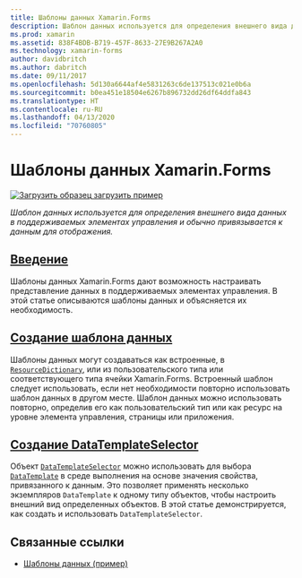 ```yaml
---
title: Шаблоны данных Xamarin.Forms
description: Шаблон данных используется для определения внешнего вида данных в поддерживаемых элементах управления и обычно привязывается к данным для отображения.
ms.prod: xamarin
ms.assetid: 838F4BDB-B719-457F-8633-27E9B267A2A0
ms.technology: xamarin-forms
author: davidbritch
ms.author: dabritch
ms.date: 09/11/2017
ms.openlocfilehash: 5d130a6644af4e5831263c6de137513c021e0b6a
ms.sourcegitcommit: b0ea451e18504e6267b896732dd26df64ddfa843
ms.translationtype: HT
ms.contentlocale: ru-RU
ms.lasthandoff: 04/13/2020
ms.locfileid: "70760805"
---
```

# <a name="xamarinforms-data-templates"></a>Шаблоны данных Xamarin.Forms

[![Загрузить образец](~/media/shared/download.png) загрузить пример](https://docs.microsoft.com/samples/xamarin/xamarin-forms-samples/templates-datatemplates)

_Шаблон данных используется для определения внешнего вида данных в поддерживаемых элементах управления и обычно привязывается к данным для отображения._

## <a name="introduction"></a>[Введение](introduction.md)

Шаблоны данных Xamarin.Forms дают возможность настраивать представление данных в поддерживаемых элементах управления. В этой статье описываются шаблоны данных и объясняется их необходимость.

## <a name="creating-a-datatemplate"></a>[Создание шаблона данных](creating.md)

Шаблоны данных могут создаваться как встроенные, в [`ResourceDictionary`](xref:Xamarin.Forms.ResourceDictionary), или из пользовательского типа или соответствующего типа ячейки Xamarin.Forms. Встроенный шаблон следует использовать, если нет необходимости повторно использовать шаблон данных в другом месте. Шаблон данных можно использовать повторно, определив его как пользовательский тип или как ресурс на уровне элемента управления, страницы или приложения.

## <a name="creating-a-datatemplateselector"></a>[Создание DataTemplateSelector](selector.md)

Объект [`DataTemplateSelector`](xref:Xamarin.Forms.DataTemplateSelector) можно использовать для выбора [`DataTemplate`](xref:Xamarin.Forms.DataTemplate) в среде выполнения на основе значения свойства, привязанного к данным. Это позволяет применять несколько экземпляров `DataTemplate` к одному типу объектов, чтобы настроить внешний вид определенных объектов. В этой статье демонстрируется, как создать и использовать `DataTemplateSelector`.

## <a name="related-links"></a>Связанные ссылки

- [Шаблоны данных (пример)](https://docs.microsoft.com/samples/xamarin/xamarin-forms-samples/templates-datatemplates)
